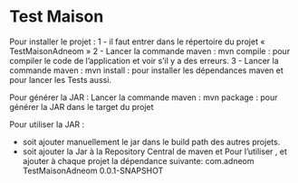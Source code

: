 # Test Maison


Pour installer le projet :
1 - il faut entrer dans le répertoire du projet  «  TestMaisonAdneom »
2 - Lancer la commande maven : mvn compile : pour compiler le code de l’application et voir s’il y a des erreurs.
3 - Lancer la commande maven : mvn install : pour installer les dépendances maven et pour lancer les Tests aussi.


Pour générer la JAR :
Lancer la commande maven : mvn package : pour générer la JAR dans le target du projet 




Pour utiliser la JAR :
*   soit ajouter manuellement le jar dans le build path des autres projets.
*   soit ajouter la Jar à la Repository Central de maven et Pour l’utiliser , et ajouter à chaque projet la dépendance suivante: 
             <dependency>
                      <groupId>com.adneom</groupId>
                      <artifactId>TestMaisonAdneom</artifactId>
                <version>0.0.1-SNAPSHOT</version>
             <dependency>






